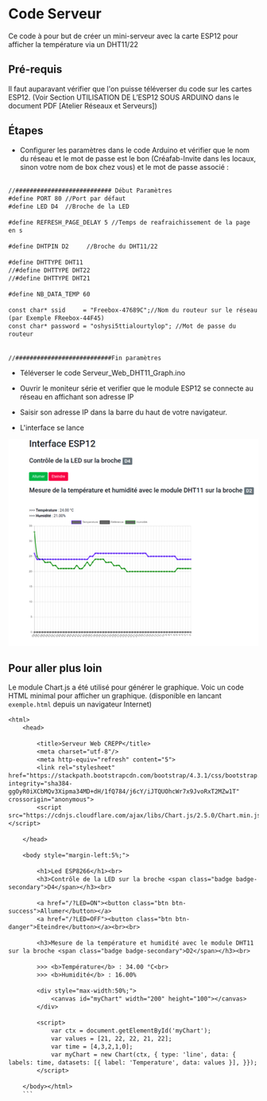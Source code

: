 # Code Serveur

Ce code à pour but de créer un mini-serveur avec la carte ESP12 pour afficher la température via un DHT11/22

## Pré-requis

Il faut auparavant vérifier que l'on puisse téléverser du code sur les cartes ESP12. (Voir Section UTILISATION DE L’ESP12 SOUS ARDUINO dans le document PDF [Atelier Réseaux et Serveurs])

## Étapes

- Configurer les paramètres dans le code Arduino et vérifier que le nom du réseau et le mot de passe est le bon (Créafab-Invite dans les locaux, sinon votre nom de box chez vous) et le mot de passe associé : 

```

//########################### Début Paramètres 
#define PORT 80 //Port par défaut
#define LED D4  //Broche de la LED

#define REFRESH_PAGE_DELAY 5 //Temps de reafraichissement de la page en s

#define DHTPIN D2     //Broche du DHT11/22

#define DHTTYPE DHT11   
//#define DHTTYPE DHT22  
//#define DHTTYPE DHT21 

#define NB_DATA_TEMP 60

const char* ssid     = "Freebox-47689C";//Nom du routeur sur le réseau (par Exemple FReebox-44F45)
const char* password = "oshysi5ttialourtylop"; //Mot de passe du routeur


//###########################Fin paramètres
```
- Téléverser le code Serveur_Web_DHT11_Graph.ino
- Ouvrir le moniteur série et verifier que le module ESP12  se connecte au réseau en affichant son adresse IP

- Saisir son adresse IP dans la barre du haut de votre navigateur.

- L'interface se lance

![WEB](.img/graphe.png)

## Pour aller plus loin

Le module Chart.js a été utilisé pour générer le graphique.
Voic un code HTML minimal pour afficher un graphique. (disponible en lancant ```exemple.html``` depuis un navigateur Internet)

```
<html>  
	<head>    
		
		<title>Serveur Web CREPP</title>    
		<meta charset="utf-8"/>     
		<meta http-equiv="refresh" content="5">    
		<link rel="stylesheet" href="https://stackpath.bootstrapcdn.com/bootstrap/4.3.1/css/bootstrap.min.css" integrity="sha384-ggOyR0iXCbMQv3Xipma34MD+dH/1fQ784/j6cY/iJTQUOhcWr7x9JvoRxT2MZw1T" crossorigin="anonymous">    
		<script src="https://cdnjs.cloudflare.com/ajax/libs/Chart.js/2.5.0/Chart.min.js"></script>      

	</head>  
	
	<body style="margin-left:5%;">    
		
		<h1>Led ESP8266</h1><br>    
		<h3>Contrôle de la LED sur la broche <span class="badge badge-secondary">D4</span></h3><br>      
		
		<a href="/?LED=ON"><button class="btn btn-success">Allumer</button></a>      
		<a href="/?LED=OFF"><button class="btn btn-danger">Eteindre</button></a><br><br>    
		
		<h3>Mesure de la température et humidité avec le module DHT11 sur la broche <span class="badge badge-secondary">D2</span></h3><br>      
		
		>>> <b>Température</b> : 34.00 °C<br>      
		>>> <b>Humidité</b> : 16.00%      
		
		<div style="max-width:50%;">
			<canvas id="myChart" width="200" height="100"></canvas>   
		</div>
		
		<script>    
			var ctx = document.getElementById('myChart'); 
			var values = [21, 22, 22, 21, 22];
			var time = [4,3,2,1,0];
			var myChart = new Chart(ctx, { type: 'line', data: { labels: time, datasets: [{ label: 'Temperature', data: values }], }});
		</script>  
	
	</body></html>
    ```

